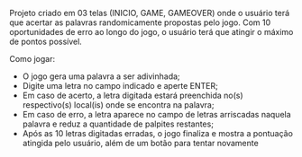 Projeto criado em 03 telas (INICIO, GAME, GAMEOVER) onde o usuário terá que acertar as palavras randomicamente propostas pelo jogo.
Com 10 oportunidades de erro ao longo do jogo, o usuário terá que atingir o máximo de pontos possível.

Como jogar:
- O jogo gera uma palavra a ser adivinhada;
- Digite uma letra no campo indicado e aperte ENTER;
- Em caso de acerto, a letra digitada estará preenchida no(s) respectivo(s) local(is) onde se encontra na palavra;
- Em caso de erro, a letra aparece no campo de letras arriscadas naquela palavra e reduz a quantidade de palpites restantes;
- Após as 10 letras digitadas erradas, o jogo finaliza e mostra a pontuação atingida pelo usuário, além de um botão para tentar novamente
